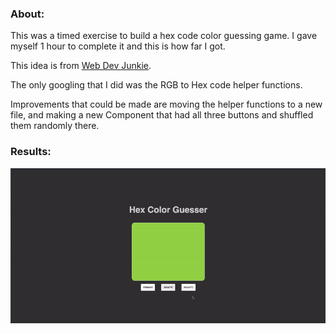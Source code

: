 ### About:

This was a timed exercise to build a hex code color guessing game. I gave myself 1 hour to complete it and this is how far I got.


This idea is from [Web Dev Junkie](https://www.youtube.com/watch?v=QNYljS0_TOE).


The only googling that I did was the RGB to Hex code helper functions.


Improvements that could be made are moving the helper functions to a new file, and making a new Component that had all three buttons and shuffled them randomly there.

### Results:

<img src='demo.gif'/>
